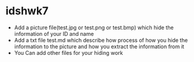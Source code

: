 # idshwk7

* Add a picture file(test.jpg or test.png or test.bmp) which hide the information of your ID and name
* Add a txt file test.md which describe how process of how you hide the information to the picture and how you extract the information from it
* You Can add other files for your hiding work
